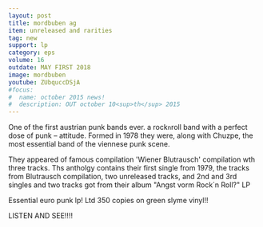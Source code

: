 ```yaml
---
layout: post
title: mordbuben ag
item: unreleased and rarities
tag: new
support: lp
category: eps
volume: 16
outdate: MAY FIRST 2018
image: mordbuben
youtube: ZUbquccDSjA
#focus:
#  name: october 2015 news!
#  description: OUT october 10<sup>th</sup> 2015
---
```


One of the first austrian punk bands ever. a rock`n`roll band with a perfect dose of punk – attitude. Formed in 1978 they were, along with Chuzpe, the most essential band of the viennese punk scene.

They appeared of famous compilation 'Wiener Blutrausch' compilation wth three tracks. Ths antholgy contains their first single from 1979, the tracks from Blutrausch compilation, two unreleased tracks, and 2nd and 3rd singles and two tracks got from their album "Angst vorm Rock´n Roll?" LP

Essential euro punk lp! Ltd 350 copies on green slyme vinyl!!

LISTEN AND SEE!!!!
